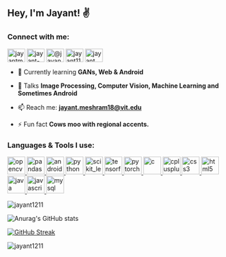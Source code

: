 <h2>Hey, I'm Jayant! ✌️ </h2>

<h3 align="left">Connect with me:</h3>
<p align="left">
<a href="https://twitter.com/jayantmeshram_" target="blank"><img align="center" src="https://cdn.jsdelivr.net/npm/simple-icons@v6/icons/twitter.svg" alt="jayantmeshram_" height="30" width="40" /></a>
<a href="https://linkedin.com/in/jayant-meshram-71aa161a6" target="blank"><img align="center" src="https://cdn.jsdelivr.net/npm/simple-icons@v6/icons/linkedin.svg" alt="jayant-meshram-71aa161a6" height="30" width="40" /></a>
<a href="https://medium.com/@jayantmeshram12" target="blank"><img align="center" src="https://cdn.jsdelivr.net/npm/simple-icons@v6/icons/medium.svg" alt="@jayantmeshram12" height="30" width="40" /></a>
<a href="https://www.codechef.com/users/jayant1112" target="blank"><img align="center" src="https://cdn.jsdelivr.net/npm/simple-icons@3.1.0/icons/codechef.svg" alt="jayant1112" height="30" width="40" /></a>
<a href="https://www.hackerrank.com/jayant_meshram18" target="blank"><img align="center" src="https://cdn.jsdelivr.net/npm/simple-icons@v6/icons/hackerrank.svg" alt="jayant_meshram18" height="30" width="40" /></a>
</p>


- 🌱 Currently learning **GANs, Web & Android**

- 💬 Talks **Image Processing, Computer Vision, Machine Learning and Sometimes Android**

- 📫 Reach me:  **jayant.meshram18@vit.edu**

- ⚡ Fun fact **Cows moo with regional accents.**
<h3 align="left">Languages & Tools I use:</h3>
<p align="left"> <a href="https://opencv.org/" target="_blank" rel="noreferrer"> <img src="https://cdn.jsdelivr.net/npm/simple-icons@v6/icons/opencv.svg" alt="opencv" width="40" height="40"/> </a> <a href="https://pandas.pydata.org/" target="_blank" rel="noreferrer"> <img src="https://cdn.jsdelivr.net/npm/simple-icons@v6/icons/pandas.svg" alt="pandas" width="40" height="40"/> </a>  <a href="https://developer.android.com" target="_blank" rel="noreferrer"> <img src="https://cdn.jsdelivr.net/npm/simple-icons@v6/icons/android.svg" alt="android" width="40" height="40"/> </a> <a href="https://www.python.org" target="_blank" rel="noreferrer"> <img src="https://cdn.jsdelivr.net/npm/simple-icons@v6/icons/python.svg" alt="python" width="40" height="40"/> </a> <a href="https://scikit-learn.org/" target="_blank" rel="noreferrer">  <img src="https://cdn.jsdelivr.net/npm/simple-icons@v6/icons/scikitlearn.svg" alt="scikit_learn" width="40" height="40"/>  </a> <a href="https://www.tensorflow.org" target="_blank" rel="noreferrer"> <img src="https://cdn.jsdelivr.net/npm/simple-icons@v6/icons/tensorflow.svg" alt="tensorflow" width="40" height="40"/> </a> <a href="https://pytorch.org/" target="_blank" rel="noreferrer"> <img src="https://cdn.jsdelivr.net/npm/simple-icons@v6/icons/pytorch.svg" alt="pytorch" width="40" height="40"/> </a> <a href="https://reactjs.org/" target="_blank" rel="noreferrer"><a href="https://www.cprogramming.com/" target="_blank" rel="noreferrer"> <img src="https://cdn.jsdelivr.net/npm/simple-icons@v6/icons/c.svg" alt="c" width="40" height="40"/> </a> <a href="https://www.w3schools.com/cpp/" target="_blank" rel="noreferrer"> <img src="https://cdn.jsdelivr.net/npm/simple-icons@v6/icons/cplusplus.svg" alt="cplusplus" width="40" height="40"/> </a> <a href="https://www.w3schools.com/css/" target="_blank" rel="noreferrer"> <img src="https://cdn.jsdelivr.net/npm/simple-icons@v6/icons/css3.svg" alt="css3" width="40" height="40"/> </a> <a href="https://www.w3.org/html/" target="_blank" rel="noreferrer"> <img src="https://cdn.jsdelivr.net/npm/simple-icons@v6/icons/html5.svg" alt="html5" width="40" height="40"/> </a> <a href="https://www.java.com" target="_blank" rel="noreferrer"> <img src="https://cdn.jsdelivr.net/npm/simple-icons@v6/icons/java.svg" alt="java" width="40" height="40"/> </a> <a href="https://developer.mozilla.org/en-US/docs/Web/JavaScript" target="_blank" rel="noreferrer"> <img src="https://cdn.jsdelivr.net/npm/simple-icons@v6/icons/javascript.svg" alt="javascript" width="40" height="40"/> </a> <a href="https://www.mysql.com/" target="_blank" rel="noreferrer"> <img src="https://cdn.jsdelivr.net/npm/simple-icons@v6/icons/mysql.svg" alt="mysql" width="40" height="40"/> </a> </p>



<p align="left"> <img src="https://komarev.com/ghpvc/?username=jayant1211&label=Profile%20views&color=0e75b6&style=flat" alt="jayant1211" /></p>
  
![Anurag's GitHub stats](https://github-readme-stats.vercel.app/api?username=jayant1211&show_icons=true&theme=tokyonight)

[![GitHub Streak](https://github-readme-streak-stats.herokuapp.com/?user=jayant1211&theme=dark)](https://git.io/streak-stats)

<p><img align="left" src="https://github-readme-stats.vercel.app/api/top-langs?username=jayant1211&show_icons=true&locale=en&layout=compact&theme=dark" alt="jayant1211" /><br /></p>
